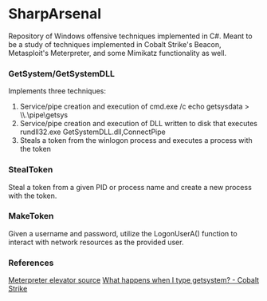 # SharpArsenal
Repository of Windows offensive techniques implemented in C#. Meant to be a study of techniques implemented in Cobalt Strike's Beacon, Metasploit's Meterpreter, and some Mimikatz functionality as well. 



### GetSystem/GetSystemDLL
Implements three techniques: 

1. Service/pipe creation and execution of cmd.exe /c echo getsysdata > \\\\.\pipe\getsys
2. Service/pipe creation and execution of DLL written to disk that executes rundll32.exe GetSystemDLL.dll,ConnectPipe
3. Steals a token from the winlogon process and executes a process with the token


### StealToken
Steal a token from a given PID or process name and create a new process with the token.


### MakeToken
Given a username and password, utilize the LogonUserA() function to interact with network resources as the provided user.




### References

[Meterpreter elevator source](https://github.com/rapid7/meterpreter/tree/master/source/elevator)
[What happens when I type getsystem? - Cobalt Strike](https://blog.cobaltstrike.com/2014/04/02/what-happens-when-i-type-getsystem/)
